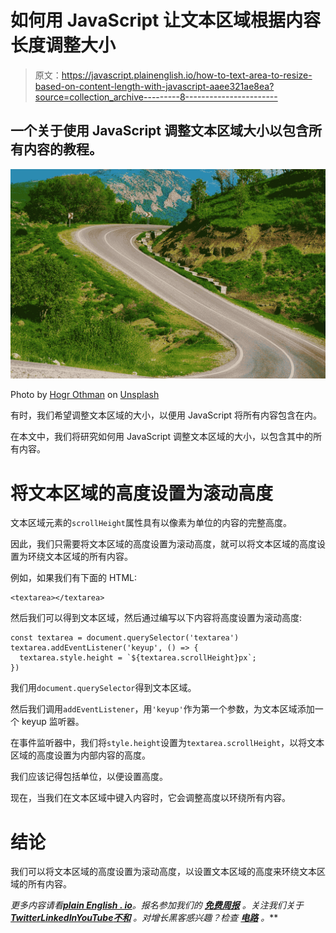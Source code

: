 # 如何用 JavaScript 让文本区域根据内容长度调整大小

> 原文：<https://javascript.plainenglish.io/how-to-text-area-to-resize-based-on-content-length-with-javascript-aaee321ae8ea?source=collection_archive---------8----------------------->

## 一个关于使用 JavaScript 调整文本区域大小以包含所有内容的教程。

![](img/3da33974f75ca5aa1382600af1fab93f.png)

Photo by [Hogr Othman](https://unsplash.com/@hogrothman?utm_source=medium&utm_medium=referral) on [Unsplash](https://unsplash.com?utm_source=medium&utm_medium=referral)

有时，我们希望调整文本区域的大小，以便用 JavaScript 将所有内容包含在内。

在本文中，我们将研究如何用 JavaScript 调整文本区域的大小，以包含其中的所有内容。

# 将文本区域的高度设置为滚动高度

文本区域元素的`scrollHeight`属性具有以像素为单位的内容的完整高度。

因此，我们只需要将文本区域的高度设置为滚动高度，就可以将文本区域的高度设置为环绕文本区域的所有内容。

例如，如果我们有下面的 HTML:

```
<textarea></textarea>
```

然后我们可以得到文本区域，然后通过编写以下内容将高度设置为滚动高度:

```
const textarea = document.querySelector('textarea')
textarea.addEventListener('keyup', () => {
  textarea.style.height = `${textarea.scrollHeight}px`;
})
```

我们用`document.querySelector`得到文本区域。

然后我们调用`addEventListener`，用`'keyup'`作为第一个参数，为文本区域添加一个 keyup 监听器。

在事件监听器中，我们将`style.height`设置为`textarea.scrollHeight`，以将文本区域的高度设置为内部内容的高度。

我们应该记得包括单位，以便设置高度。

现在，当我们在文本区域中键入内容时，它会调整高度以环绕所有内容。

# 结论

我们可以将文本区域的高度设置为滚动高度，以设置文本区域的高度来环绕文本区域的所有内容。

*更多内容请看*[***plain English . io***](https://plainenglish.io/)*。报名参加我们的* [***免费周报***](http://newsletter.plainenglish.io/) *。关注我们关于*[***Twitter***](https://twitter.com/inPlainEngHQ)[***LinkedIn***](https://www.linkedin.com/company/inplainenglish/)*[***YouTube***](https://www.youtube.com/channel/UCtipWUghju290NWcn8jhyAw)*[***不和***](https://discord.gg/GtDtUAvyhW) *。对增长黑客感兴趣？检查* [***电路***](https://circuit.ooo/) *。***